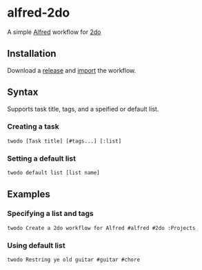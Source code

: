 alfred-2do
==========
A simple [Alfred](http://www.alfredapp.com/) workflow for [2do](http://2doapp.com/)

## Installation
Download a [release](https://github.com/underscorephil/alfred-2do/releases) and [import](http://support.alfredapp.com/workflows:installing) the workflow.

## Syntax
Supports task title, tags, and a speified or default list.
### Creating a task
```
twodo [Task title] [#tags...] [:list]
```
### Setting a default list
```
twodo default list [list name]
```
## Examples
### Specifying a list and tags
```
twodo Create a 2do workflow for Alfred #alfred #2do :Projects
```
### Using default list
```
twodo Restring ye old guitar #guitar #chore
```
